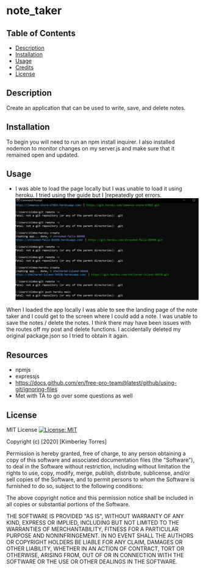 # note_taker

## Table of Contents
* [Description](#description)
* [Installation](#installation)
* [Usage](#usage)
* [Credits](#credits)
* [License](#License)

## Description
Create an application that can be used to write, save, and delete notes.


## Installation

To begin you will need to run an npm install inquirer. I also installed nodemon to monitor changes on my server.js and make sure that it remained open and updated. 

## Usage
* I was able to load the page locally but I was unable to load it using heroku. I tried using the guide but I ]repeatedly got errors. ![CMD](Develop/cmd.JPG)

When I loaded the app locally I was able to see the landing page of the note taker and I could get to the screen where I could add a note. I was unable to save the notes / delete the notes. I think there may have been issues with the routes off my post and delete functions. I accidentally deleted my original package.json so I tried to obtain it again. 

## Resources
* npmjs
* expressjs
* https://docs.github.com/en/free-pro-team@latest/github/using-git/ignoring-files
* Met with TA to go over some questions as well

## License
MIT License [![License: MIT](https://img.shields.io/badge/License-MIT-yellow.svg)](https://opensource.org/licenses/MIT)

Copyright (c) [2020] [Kimberley Torres]

Permission is hereby granted, free of charge, to any person obtaining a copy
of this software and associated documentation files (the "Software"), to deal
in the Software without restriction, including without limitation the rights
to use, copy, modify, merge, publish, distribute, sublicense, and/or sell
copies of the Software, and to permit persons to whom the Software is
furnished to do so, subject to the following conditions:

The above copyright notice and this permission notice shall be included in all
copies or substantial portions of the Software.

THE SOFTWARE IS PROVIDED "AS IS", WITHOUT WARRANTY OF ANY KIND, EXPRESS OR
IMPLIED, INCLUDING BUT NOT LIMITED TO THE WARRANTIES OF MERCHANTABILITY,
FITNESS FOR A PARTICULAR PURPOSE AND NONINFRINGEMENT. IN NO EVENT SHALL THE
AUTHORS OR COPYRIGHT HOLDERS BE LIABLE FOR ANY CLAIM, DAMAGES OR OTHER
LIABILITY, WHETHER IN AN ACTION OF CONTRACT, TORT OR OTHERWISE, ARISING FROM,
OUT OF OR IN CONNECTION WITH THE SOFTWARE OR THE USE OR OTHER DEALINGS IN THE
SOFTWARE.

